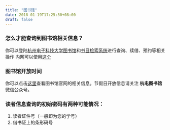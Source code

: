 ```yaml
---
title: "图书馆"
date: 2018-01-19T17:25:50+08:00
draft: false
---
```


### 怎么才能查询到图书馆相关信息？

你可以登陆[杭州电子科技大学图书馆](http://www.lib.hdu.edu.cn/)和[书目检索系统](http://210.32.33.91:8080/reader/login.php)进行查询、续借、预约等相关操作
内网可以使用[这个](http://10.23.10.60:8080/reader/login.php)

### 图书馆开放时间

你可以点击[这里](http://www.lib.hdu.edu.cn/article4-d2d8980f-68a5-48a5-9c4f-0bb0462472f1.html)查看图书馆官网的相关信息。节假日开放信息请关注 **杭电图书馆** 微信公众号。

### 读者信息查询的初始密码有两种可能情况：

1. 读者证件号（一般即为您的学号）
2. 借书证上的条形码号